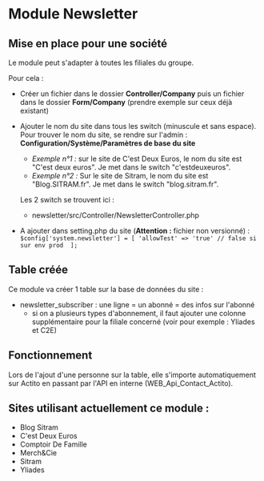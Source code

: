 # Module Newsletter

## Mise en place pour une société

Le module peut s'adapter à toutes les filiales du groupe. 

Pour cela :
* Créer un fichier dans le dossier **Controller/Company** puis un fichier dans le dossier **Form/Company** 
(prendre exemple sur ceux déjà existant)
* Ajouter le nom du site dans tous les switch (minuscule et sans espace).
Pour trouver le nom du site, se rendre sur l'admin : **Configuration/Système/Paramètres de base du site**
     * *Exemple n°1 :* sur le site de C'est Deux Euros, le nom du site est "C'est deux euros". Je met dans le switch "c'estdeuxeuros".
     * *Exemple n°2 :* Sur le site de Sitram, le nom du site est "Blog.SITRAM.fr". Je met dans le switch "blog.sitram.fr".

    Les 2 switch se trouvent ici :
    * newsletter/src/Controller/NewsletterController.php
* A ajouter dans setting.php du site (**Attention :** fichier non versionné) :
`$config['system.newsletter'] = [
     'allowTest' => 'true' // false si sur env prod 
 ];`

## Table créée

Ce module va créer 1 table sur la base de données du site :
* newsletter_subscriber : une ligne = un abonné = des infos sur l'abonné
    - si on a plusieurs types d'abonnement, il faut ajouter une colonne supplémentaire pour
    la filiale concerné (voir pour exemple : Yliades et C2E)

## Fonctionnement

Lors de l'ajout d'une personne sur la table, elle s'importe automatiquement sur Actito en passant par l'API 
en interne (WEB_Api_Contact_Actito).

## Sites utilisant actuellement ce module :

* Blog Sitram
* C'est Deux Euros
* Comptoir De Famille
* Merch&Cie
* Sitram
* Yliades
